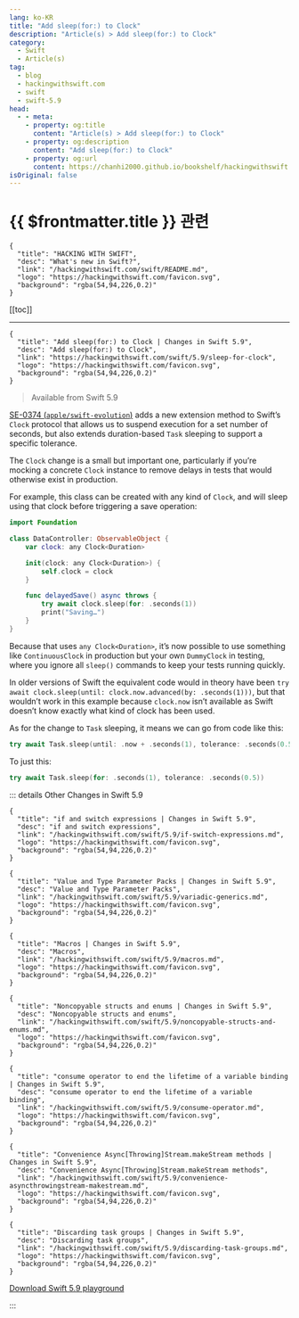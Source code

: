 ```yaml
---
lang: ko-KR
title: "Add sleep(for:) to Clock"
description: "Article(s) > Add sleep(for:) to Clock"
category:
  - Swift
  - Article(s)
tag: 
  - blog
  - hackingwithswift.com
  - swift
  - swift-5.9
head:
  - - meta:
    - property: og:title
      content: "Article(s) > Add sleep(for:) to Clock"
    - property: og:description
      content: "Add sleep(for:) to Clock"
    - property: og:url
      content: https://chanhi2000.github.io/bookshelf/hackingwithswift.com/swift/5.9/sleep-for-clock.html
isOriginal: false
---
```


# {{ $frontmatter.title }} 관련

```component VPCard
{
  "title": "HACKING WITH SWIFT",
  "desc": "What's new in Swift?",
  "link": "/hackingwithswift.com/swift/README.md",
  "logo": "https://hackingwithswift.com/favicon.svg",
  "background": "rgba(54,94,226,0.2)"
}
```

[[toc]]

---

```component VPCard
{
  "title": "Add sleep(for:) to Clock | Changes in Swift 5.9",
  "desc": "Add sleep(for:) to Clock",
  "link": "https://hackingwithswift.com/swift/5.9/sleep-for-clock", 
  "logo": "https://hackingwithswift.com/favicon.svg",
  "background": "rgba(54,94,226,0.2)"
}
```

> Available from Swift 5.9

[SE-0374 (<FontIcon icon="iconfont icon-github"/>`apple/swift-evolution`)](https://github.com/apple/swift-evolution/blob/main/proposals/0374-clock-sleep-for.md) adds a new extension method to Swift’s `Clock` protocol that allows us to suspend execution for a set number of seconds, but also extends duration-based `Task` sleeping to support a specific tolerance.

The `Clock` change is a small but important one, particularly if you’re mocking a concrete `Clock` instance to remove delays in tests that would otherwise exist in production.

For example, this class can be created with any kind of `Clock`, and will sleep using that clock before triggering a save operation:

```swift
import Foundation

class DataController: ObservableObject {
    var clock: any Clock<Duration>

    init(clock: any Clock<Duration>) {
        self.clock = clock
    }

    func delayedSave() async throws {
        try await clock.sleep(for: .seconds(1))
        print("Saving…")
    }
}
```

Because that uses `any Clock<Duration>`, it’s now possible to use something like `ContinuousClock` in production but your own `DummyClock` in testing, where you ignore all `sleep()` commands to keep your tests running quickly.

In older versions of Swift the equivalent code would in theory have been `try await clock.sleep(until: clock.now.advanced(by: .seconds(1)))`, but that wouldn’t work in this example because `clock.now` isn’t available as Swift doesn’t know exactly what kind of clock has been used.

As for the change to `Task` sleeping, it means we can go from code like this:

```swift
try await Task.sleep(until: .now + .seconds(1), tolerance: .seconds(0.5))
```

To just this:

```swift
try await Task.sleep(for: .seconds(1), tolerance: .seconds(0.5))
```

::: details Other Changes in Swift 5.9

```component VPCard
{
  "title": "if and switch expressions | Changes in Swift 5.9",
  "desc": "if and switch expressions",
  "link": "/hackingwithswift.com/swift/5.9/if-switch-expressions.md",
  "logo": "https://hackingwithswift.com/favicon.svg",
  "background": "rgba(54,94,226,0.2)"
}
```

```component VPCard
{
  "title": "Value and Type Parameter Packs | Changes in Swift 5.9",
  "desc": "Value and Type Parameter Packs",
  "link": "/hackingwithswift.com/swift/5.9/variadic-generics.md",
  "logo": "https://hackingwithswift.com/favicon.svg",
  "background": "rgba(54,94,226,0.2)"
}
```

```component VPCard
{
  "title": "Macros | Changes in Swift 5.9",
  "desc": "Macros",
  "link": "/hackingwithswift.com/swift/5.9/macros.md",
  "logo": "https://hackingwithswift.com/favicon.svg",
  "background": "rgba(54,94,226,0.2)"
}
```

```component VPCard
{
  "title": "Noncopyable structs and enums | Changes in Swift 5.9",
  "desc": "Noncopyable structs and enums",
  "link": "/hackingwithswift.com/swift/5.9/noncopyable-structs-and-enums.md",
  "logo": "https://hackingwithswift.com/favicon.svg",
  "background": "rgba(54,94,226,0.2)"
}
```

```component VPCard
{
  "title": "consume operator to end the lifetime of a variable binding | Changes in Swift 5.9",
  "desc": "consume operator to end the lifetime of a variable binding",
  "link": "/hackingwithswift.com/swift/5.9/consume-operator.md",
  "logo": "https://hackingwithswift.com/favicon.svg",
  "background": "rgba(54,94,226,0.2)"
}
```

```component VPCard
{
  "title": "Convenience Async[Throwing]Stream.makeStream methods | Changes in Swift 5.9",
  "desc": "Convenience Async[Throwing]Stream.makeStream methods",
  "link": "/hackingwithswift.com/swift/5.9/convenience-asyncthrowingstream-makestream.md",
  "logo": "https://hackingwithswift.com/favicon.svg",
  "background": "rgba(54,94,226,0.2)"
}
```
<!-- 
```component VPCard
{
  "title": "Add sleep(for:) to Clock | Changes in Swift 5.9",
  "desc": "Add sleep(for:) to Clock",
  "link": "/hackingwithswift.com/swift/5.9/sleep-for-clock.md",
  "logo": "https://hackingwithswift.com/favicon.svg",
  "background": "rgba(54,94,226,0.2)"
}
```
-->
```component VPCard
{
  "title": "Discarding task groups | Changes in Swift 5.9",
  "desc": "Discarding task groups",
  "link": "/hackingwithswift.com/swift/5.9/discarding-task-groups.md",
  "logo": "https://hackingwithswift.com/favicon.svg",
  "background": "rgba(54,94,226,0.2)"
}
```

[<FontIcon icon="fas fa-file-zipper"/>Download Swift 5.9 playground](https://hackingwithswift.com/files/playgrounds/swift/playground-5-8-to-5-9.playground.zip)

:::

